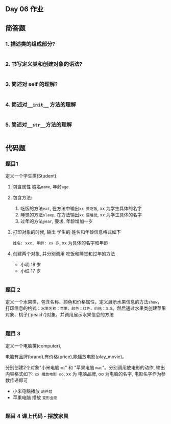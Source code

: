 ## Day 06 作业

## 简答题

### 1. 描述类的组成部分?

```python 

```

### 2. 书写定义类和创建对象的语法?

```python

```

### 3. 简述对 self 的理解?

```python 

```

### 4. 简述对`__init__` 方法的理解

```python

```

### 5. 简述对`__str__`方法的理解

```python

```

## 代码题

### 题目1

定义一个学生类(Student): 

1. 包含属性 姓名`name`, 年龄`age`.

2. 包含方法: 

   1. 吃饭的方法`eat`, 在方法中输出`xx 要吃饭`, xx 为学生具体的名字
   2. 睡觉的方法`sleep`, 在方法输出`xx 要睡觉`, xx 为学生具体的名字
   3. 过年的方法`year`,  要求, 年龄增加一岁

3. 打印对象的时候, 输出 学生的 姓名和年龄信息格式如下

   `姓名: xxx, 年龄: xx 岁`, xx 为具体的名字和年龄

4. 创建两个对象, 并分别调用 吃饭和睡觉和过年的方法

   - 小明 18 岁
   - 小红  17 岁

```python

```

### 题目 2

定义一个水果类，包含名称、颜色和价格属性，定义展示水果信息的方法`show`，打印信息的格式：`水果名称：苹果，颜色：红色，价格：3.5`。然后通过水果类创建苹果对象、桃子('peach')对象，并调用展示水果信息的方法

```Python
```





### 题目 3

定义一个电脑类(computer),

电脑有品牌(brand),有价格(price),能播放电影(play_movie)。

分别创建2个对象"小米电脑 `mi`" 和 "苹果电脑 `mac`"。分别调用放电影的动作, 输出内容格式如下: `xx 播放电影 oo`, xx 为 电脑品牌, oo 为电脑的名字, 电影名字作为参数传递即可

- 小米电脑播放 `葫芦娃`
- 苹果电脑 播放 `变形金刚`

```python

```

### 题目 4  课上代码 - 摆放家具

```python
```

